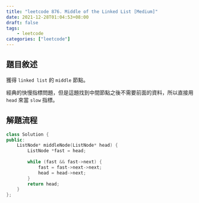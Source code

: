 ```yaml
---
title: "leetcode 876. Middle of the Linked List [Medium]"
date: 2021-12-28T01:04:53+08:00
draft: false
tags: 
    - leetcode
categories: ["leetcode"]
---
```


## 題目敘述

獲得 `linked list` 的 `middle` 節點。

經典的快慢指標問題，但是這題找到中間節點之後不需要前面的資料，所以直接用 `head` 來當 `slow` 指標。

## 解題流程

```c++
class Solution {
public:
    ListNode* middleNode(ListNode* head) {
        ListNode *fast = head;
        
        while (fast && fast->next) {
            fast = fast->next->next;
            head = head->next;
        }
        return head;
    }
};
```
